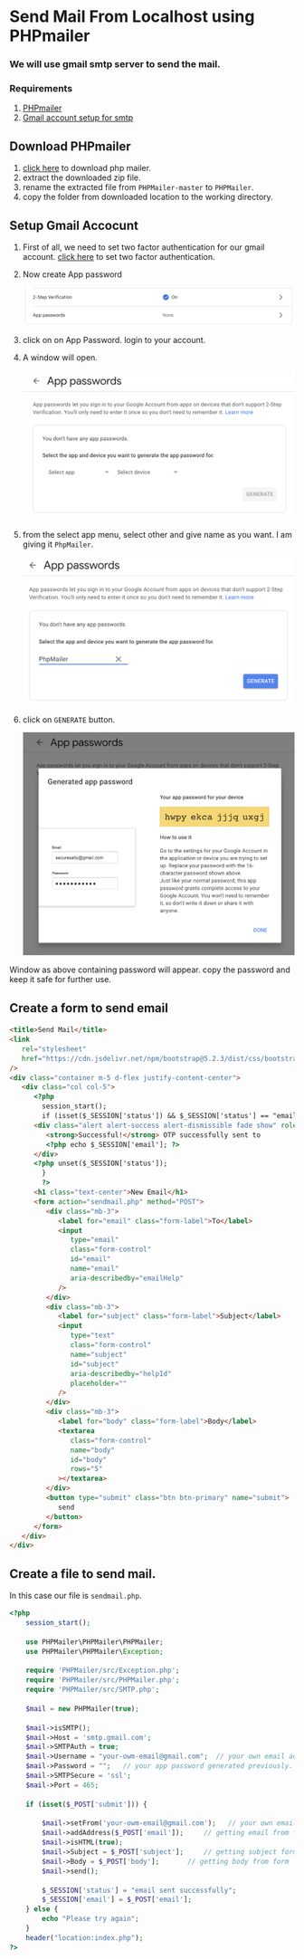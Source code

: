 # Send Mail From Localhost using PHPmailer

### We will use gmail smtp server to send the mail.

### Requirements

1. [PHPmailer](#download-phpmailer)
1. [Gmail account setup for smtp](#setup-gmail-accocunt)

## Download PHPmailer

1. [click here](https://github.com/PHPMailer/PHPMailer/archive/refs/heads/master.zip) to download php mailer.
1. extract the downloaded zip file.
1. rename the extracted file from `PHPMailer-master` to `PHPMailer`.
1. copy the folder from downloaded location to the working directory.

## Setup Gmail Accocunt

1. First of all, we need to set two factor authentication for our gmail account.
   [click here](https://myaccount.google.com/security) to set two factor authentication.

1. Now create App password

   ![create app password](/img/img1.PNG)

1. click on on App Password. login to your account.

1. A window will open.

   ![app password](/img/img2.PNG)

1. from the select app menu, select other and give name as you want. I am giving it `PhpMailer`.

   ![select other](/img/img3.PNG)

1. click on `GENERATE` button.

   ![](/img/img4.PNG)

Window as above containing password will appear. copy the password and keep it safe for further use.

## Create a form to send email

```html
<title>Send Mail</title>
<link
   rel="stylesheet"
   href="https://cdn.jsdelivr.net/npm/bootstrap@5.2.3/dist/css/bootstrap.min.css"
/>
<div class="container m-5 d-flex justify-content-center">
   <div class="col col-5">
      <?php
        session_start();
        if (isset($_SESSION['status']) && $_SESSION['status'] == "email sent successfully") { ?>
      <div class="alert alert-success alert-dismissible fade show" role="alert">
         <strong>Successful!</strong> OTP successfully sent to
         <?php echo $_SESSION['email']; ?>
      </div>
      <?php unset($_SESSION['status']);
        }
        ?>
      <h1 class="text-center">New Email</h1>
      <form action="sendmail.php" method="POST">
         <div class="mb-3">
            <label for="email" class="form-label">To</label>
            <input
               type="email"
               class="form-control"
               id="email"
               name="email"
               aria-describedby="emailHelp"
            />
         </div>
         <div class="mb-3">
            <label for="subject" class="form-label">Subject</label>
            <input
               type="text"
               class="form-control"
               name="subject"
               id="subject"
               aria-describedby="helpId"
               placeholder=""
            />
         </div>
         <div class="mb-3">
            <label for="body" class="form-label">Body</label>
            <textarea
               class="form-control"
               name="body"
               id="body"
               rows="5"
            ></textarea>
         </div>
         <button type="submit" class="btn btn-primary" name="submit">
            send
         </button>
      </form>
   </div>
</div>
```

## Create a file to send mail.

In this case our file is `sendmail.php`.

```php
<?php
    session_start();

    use PHPMailer\PHPMailer\PHPMailer;
    use PHPMailer\PHPMailer\Exception;

    require 'PHPMailer/src/Exception.php';
    require 'PHPMailer/src/PHPMailer.php';
    require 'PHPMailer/src/SMTP.php';

    $mail = new PHPMailer(true);

    $mail->isSMTP();
    $mail->Host = 'smtp.gmail.com';
    $mail->SMTPAuth = true;
    $mail->Username = "your-owm-email@gmail.com";  // your own email address from which you want to send email
    $mail->Password = "";   // your app password generated previously.
    $mail->SMTPSecure = 'ssl';
    $mail->Port = 465;

    if (isset($_POST['submit'])) {

        $mail->setFrom('your-owm-email@gmail.com');   // your own email, same as the username
        $mail->addAddress($_POST['email']);     // getting email from form.
        $mail->isHTML(true);
        $mail->Subject = $_POST['subject'];     // getting subject form form
        $mail->Body = $_POST['body'];       // getting body from form
        $mail->send();

        $_SESSION['status'] = "email sent successfully";
        $_SESSION['email'] = $_POST['email'];
    } else {
        echo "Please try again";
    }
    header("location:index.php");
?>
```
